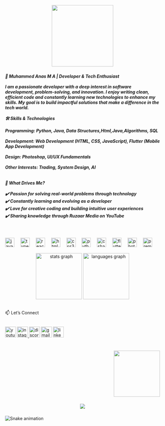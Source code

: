 <div align="center">
  <img height="200" src="https://img.freepik.com/free-photo/rear-view-programmer-working-all-night-long_1098-18697.jpg?t=st=1741326877~exp=1741330477~hmac=0d58f8812f41e3264b699ea6419df2126b0cf4d8eeed69cdf0656a22ebea5740&w=1060"  />
</div>

###

<h5 align="left">🚀 Muhammed Anas M A | Developer & Tech Enthusiast<br><br>I am a passionate developer with a deep interest in software development, problem-solving, and innovation. I enjoy writing clean, efficient code and constantly learning new technologies to enhance my skills. My goal is to build impactful solutions that make a difference in the tech world.<br><br>🛠 Skills & Technologies<br><br>Programming: Python, Java, Data Structures,Html,Java,Algorithms, SQL<br><br>Development: Web Development (HTML, CSS, JavaScript), Flutter (Mobile App Development)<br><br>Design: Photoshop, UI/UX Fundamentals<br><br>Other Interests: Trading, System Design, AI<br><br><br>🎯 What Drives Me?<br><br>✔️ Passion for solving real-world problems through technology<br>✔️ Constantly learning and evolving as a developer<br>✔️ Love for creative coding and building intuitive user experiences<br>✔️ Sharing knowledge through Ruzaar Media on YouTube<br><br>

###

<br clear="both">




<div align="left">
  <img src="https://cdn.jsdelivr.net/gh/devicons/devicon/icons/javascript/javascript-original.svg" height="30" alt="javascript logo"  />
  <img width="12" />
  <img src="https://cdn.jsdelivr.net/gh/devicons/devicon/icons/typescript/typescript-original.svg" height="30" alt="typescript logo"  />
  <img width="12" />
  <img src="https://cdn.jsdelivr.net/gh/devicons/devicon/icons/react/react-original.svg" height="30" alt="react logo"  />
  <img width="12" />
  <img src="https://cdn.jsdelivr.net/gh/devicons/devicon/icons/html5/html5-original.svg" height="30" alt="html5 logo"  />
  <img width="12" />
  <img src="https://cdn.jsdelivr.net/gh/devicons/devicon/icons/css3/css3-original.svg" height="30" alt="css3 logo"  />
  <img width="12" />
  <img src="https://cdn.jsdelivr.net/gh/devicons/devicon/icons/python/python-original.svg" height="30" alt="python logo"  />
  <img width="12" />
  <img src="https://cdn.jsdelivr.net/gh/devicons/devicon/icons/csharp/csharp-original.svg" height="30" alt="csharp logo"  />
  <img width="12" />
  <img src="https://cdn.jsdelivr.net/gh/devicons/devicon/icons/flutter/flutter-original.svg" height="30" alt="flutter logo"  />
  <img width="12" />
  <img src="https://cdn.jsdelivr.net/gh/devicons/devicon/icons/photoshop/photoshop-plain.svg" height="30" alt="photoshop logo"  />
  <img width="12" />
  <img src="https://cdn.jsdelivr.net/gh/devicons/devicon/icons/premierepro/premierepro-plain.svg" height="30" alt="premierepro logo"  />
</div>

<br clear="both">
<div align="center">
  <img src="https://github-readme-stats.vercel.app/api?username=Anasma123&hide_title=false&hide_rank=false&show_icons=true&include_all_commits=true&count_private=true&disable_animations=false&theme=dracula&locale=en&hide_border=false&order=1" height="150" alt="stats graph"  />
  <img src="https://github-readme-stats.vercel.app/api/top-langs?username=Anasma123&locale=en&hide_title=false&layout=compact&card_width=320&langs_count=5&theme=dracula&hide_border=false&order=2" height="150" alt="languages graph"  />
</div>

<br clear="both">

📫 Let’s Connect<br><br>
<div align="left">
  <a href="https://youtube.com/@ruzaarmedia2251?si=OHnaiVJc-dWTA4Fq">
  <img src="https://img.shields.io/static/v1?message=Youtube&logo=youtube&label=&color=FF0000&logoColor=white&labelColor=&style=for-the-badge" height="35" alt="youtube logo"  /></a>
  <a href="https://instagram.com/muhammed_anas_ma?utm_medium=copy_link">
  <img src="https://img.shields.io/static/v1?message=Instagram&logo=instagram&label=&color=E4405F&logoColor=white&labelColor=&style=for-the-badge" height="35" alt="instagram logo" /> </a>
  <a href="anasmapvt@gmail.com">
  <img src="https://img.shields.io/static/v1?message=Discord&logo=discord&label=&color=7289DA&logoColor=white&labelColor=&style=for-the-badge" height="35" alt="discord logo"  /></a>
  <a href="anasmapvt@gmail.com">
  <img src="https://img.shields.io/static/v1?message=Gmail&logo=gmail&label=&color=D14836&logoColor=white&labelColor=&style=for-the-badge" height="35" alt="gmail logo"  /></a>
  <a href="www.linkedin.com/in/Muhammedanasma">
  <img src="https://img.shields.io/static/v1?message=LinkedIn&logo=linkedin&label=&color=0077B5&logoColor=white&labelColor=&style=for-the-badge" height="35" alt="linkedin logo"  /></a>
</div>

###

<br clear="both">

<img align="right" height="150" src="https://www.instagram.com/muhammed_anas_ma/p/CxS47S4BmB7/"  />

###


###

<br clear="both">



###

<div align="center">
  <img src="https://profile-counter.glitch.me/Anasma123/count.svg?"  />
</div>

###

<img src="https://raw.githubusercontent.com/Anasma123/Anasma123/output/snake.svg" alt="Snake animation" />

###
